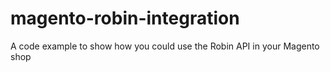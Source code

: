 magento-robin-integration
=========================

A code example to show how you could use the Robin API in your Magento shop
